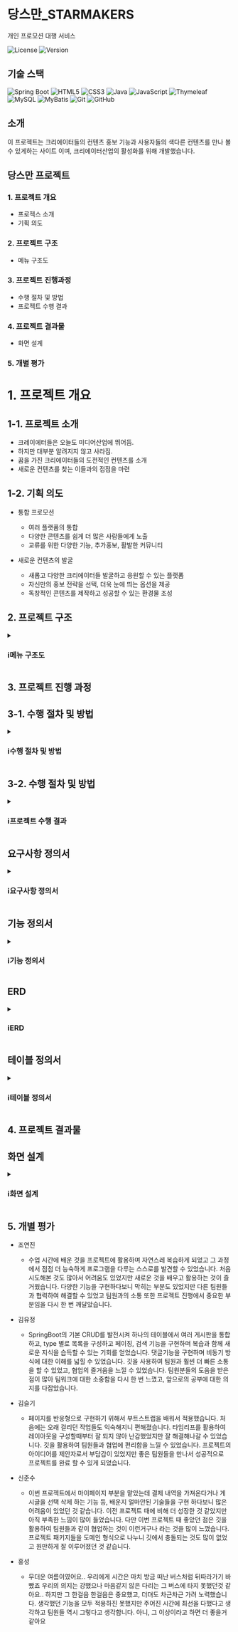 # 당스만_STARMAKERS
개인 프로모션 대행 서비스

![License](https://img.shields.io/badge/license-MIT-blue.svg)
![Version](https://img.shields.io/badge/version-1.0.0-brightgreen.svg)

## 기술 스택

![Spring Boot](https://img.shields.io/badge/Spring%20Boot-6DB33F?style=for-the-badge&logo=spring-boot&logoColor=white)
![HTML5](https://img.shields.io/badge/HTML5-E34F26?style=for-the-badge&logo=html5&logoColor=white)
![CSS3](https://img.shields.io/badge/CSS3-1572B6?style=for-the-badge&logo=css3&logoColor=white)
![Java](https://img.shields.io/badge/Java-007396?style=for-the-badge&logo=java&logoColor=white)
![JavaScript](https://img.shields.io/badge/JavaScript-F7DF1E?style=for-the-badge&logo=javascript&logoColor=black)
![Thymeleaf](https://img.shields.io/badge/Thymeleaf-005F0F?style=for-the-badge&logo=thymeleaf&logoColor=white)
![MySQL](https://img.shields.io/badge/MySQL-4479A1?style=for-the-badge&logo=mysql&logoColor=white)
![MyBatis](https://img.shields.io/badge/MyBatis-000000?style=for-the-badge&logo=mybatis&logoColor=white)
![Git](https://img.shields.io/badge/Git-F05032?style=for-the-badge&logo=git&logoColor=white)
![GitHub](https://img.shields.io/badge/GitHub-181717?style=for-the-badge&logo=github&logoColor=white)


## 소개

이 프로젝트는 크리에이터들의 컨텐츠 홍보 기능과 사용자들의 색다른 컨텐츠를 만나 볼 수 있게하는 사이트 이며, 크리에이터산업의 활성화를 위해 개발했습니다.


## 당스만 프로젝트
### 1. 프로젝트 개요
  - 프로젝스 소개
  - 기획 의도
### 2. 프로젝트 구조
  - 메뉴 구조도
### 3. 프로젝트 진행과정
  - 수행 절차 및 방법
  - 프로젝트 수행 결과
### 4. 프로젝트 결과물
  - 화면 설계
### 5. 개별 평가

# 1. 프로젝트 개요
## 1-1. 프로젝트 소개
- 크레이에터들은 오늘도 미디어산업에 뛰어듬.
- 하지만 대부분 알려지지 않고 사라짐.
- 꿈을 가진 크리에이터들의 도전적인 컨텐츠를 소개
- 새로운 컨텐츠를 찾는 이들과의 접점을 마련
## 1-2. 기획 의도
- 통합 프로모션
  - 여러 플랫폼의 통합
  - 다양한 콘텐츠를 쉽게 더 많은 사람들에게 노출
  - 교류를 위한 다양한 기능, 추가홍보, 활발한 커뮤니티

- 새로운 컨텐츠의 발굴
  - 새롭고 다양한 크리에이터들 발굴하고 응원할 수 있는 플랫폼
  - 자신만의 홍보 전략을 선택, 더욱 눈에 띄는 옵션을 제공
  - 독창적인 콘텐츠를 제작하고 성공할 수 있는 환경물 조성

## 2. 프로젝트 구조
<details>
<summary><h3>ℹ️메뉴 구조도</h3></summary>
<div markdown="1">
  <img src="./img/메뉴구조도.png" />
</div>
</details>

## 3. 프로젝트 진행 과정

## 3-1. 수행 절차 및 방법
<details>
<summary><h3>ℹ️수행 절차 및 방법</h3></summary>
<div markdown="1">
  <img src="./img/수행 절차 및 방법.png" />
</div>
</details>

## 3-2. 수행 절차 및 방법

<details>
<summary><h3>ℹ️프로젝트 수행 결과</h3></summary>
<div markdown="1">
  <img src="./img/프로젝트 수행 결과.png" />
</div>
</details>

## 요구사항 정의서
<details>
<summary><h3>ℹ️요구사항 정의서</h3></summary>
<div markdown="1">
  <img src="./img/요구사항 정의서 1.png" />
  <img src="./img/요구사항 정의서 2.png" />
  <img src="./img/요구사항 정의서 3.png" />
</div>
</details>

## 기능 정의서
<details>
<summary><h3>ℹ️기능 정의서</h3></summary>
<div markdown="1">
  <img src="./img/기능 정의서 1.png" />
  <img src="./img/기능 정의서 2.png" />
  <img src="./img/기능 정의서 3.png" />
</div>
</details>

## ERD
<details>
<summary><h3>ℹ️ERD</h3></summary>
<div markdown="1">
  <img src="./img/ERD.png" />
</div>
</details>

## 테이블 정의서
<details>
<summary><h3>ℹ️테이블 정의서</h3></summary>
<div markdown="1">
  <img src="./img/테이블 정의서 1.png" />
  <img src="./img/테이블 정의서 2.png" />
  <img src="./img/테이블 정의서 3.png" />
  <img src="./img/테이블 정의서 4.png" />
</div>
</details>

## 4. 프로젝트 결과물

## 화면 설계
<details>
<summary><h3>ℹ️화면 설계</h3></summary>
<div markdown="1">
  <img src="./img/화면 설계서.png" />
</div>
</details>

## 5. 개별 평가

- 조연진
  - 수업 시간에 배운 것을 프로젝트에 활용하며 자연스레 복습하게 되었고 그 과정에서 점점 더 능숙하게 프로그램을 다루는 스스로를 발견할 수 있었습니다. 
  처음 시도해본 것도 많아서 어려움도 있었지만 새로운 것을 배우고 활용하는 것이 즐거웠습니다.
  다양한 기능을 구현하다보니 막히는 부분도 있었지만 다른 팀원들과 협력하여 해결할 수 있었고 팀원과의 소통 또한 프로젝트 진행에서 중요한 부분임을 다시 한 번 깨달았습니다.

- 김유정
  - SpringBoot의 기본 CRUD를 발전시켜 하나의 테이블에서 여러 게시판을 통합하고, type 별로 목록을 구성하고 페이징, 검색 기능을 구현하며 복습과 함께 새로운 지식을 습득할 수 있는 기회를 얻었습니다. 
  댓글기능을 구현하며 비동기 방식에 대한 이해를 넓힐 수 있었습니다.
  깃을 사용하여 팀원과 훨씬 더 빠른 소통을 할 수 있었고, 협업의 즐거움을 느낄 수 있었습니다.
  팀원분들의 도움을 받은 점이 많아 팀워크에 대한 소중함을 다시 한 번 느꼈고, 앞으로의 공부에 대한 의지를 다잡았습니다.

- 김슬기
  - 페이지를 반응형으로 구현하기 위해서 부트스트랩을 배워서 적용했습니다. 처음에는 오래 걸리던 작업들도 익숙해지니 편해졌습니다.
  타임리프를 활용하여 레이아웃을 구성할때부터 잘 되지 않아 난감했었지만 잘 해결해나갈 수 있었습니다.
  깃을 활용하여 팀원들과 협업에 편리함을 느낄 수 있었습니다.
  프로젝트의 아이디어를 제안자로서 부담감이 있었지만 좋은 팀원들을 만나서 성공적으로 프로젝트를 완료 할 수 있게 되었습니다.
  
- 신준수
  - 이번 프로젝트에서 마이페이지 부분을 맡았는데 결제 내역을 가져온다거나 게시글을 선택 삭제 하는 기능 등, 배운지 얼마안된 기술들을 구현 하다보니 많은 어려움이 있었던 것 같습니다.
   이전 프로젝트 때에 비해 더 성장한 것 같았지만 아직 부족한 느낌이 많이 들었습니다. 다만 이번 프로젝트 때 좋았던 점은 깃을 활용하여 팀원들과 같이 협업하는 것이 이런거구나 라는 것을 많이 느꼈습니다. 
  프로젝트 패키지들을 도메인 형식으로 나누니 깃에서 충돌되는 것도 많이 없었고 원만하게 잘 이루어졌던 것 같습니다.
  
- 홍성
  - 무더운 여름이였어요.. 우리에게 시간은 마치 방금 떠난 버스처럼 뒤따라가기 바빴죠 우리의 의지는 강했으나 마음같지 않은 다리는 그 버스에 타지 못했던것 같아요.. 하지만 그 한걸음 한걸음은 중요했고, 더뎌도 차근차근 가려 노력했습니다. 생각했던 기능을 모두 적용하진 못했지만 주어진 시간에 최선을 다했다고 생각하고 팀원들 역시 그렇다고 생각합니다. 아니, 그 이상이라고 하면 더 좋을거 같아요
